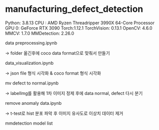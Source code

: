 # manufacturing_defect_detection

Python: 3.8.13
CPU : AMD Ryzen Threadripper 3990X 64-Core Processor
GPU 0: GeForce RTX 3090
Torch:1.12.1
TorchVision: 0.13.1
OpenCV: 4.6.0
MMCV: 1.7.0
MMDetection: 2.26.0



data preprocessing.ipynb

-> folder 옮긴후에  coco data format으로 맞춰서 만들기

data_visualization.ipynb

-> json file 형식 시각화 & coco format 형식 시각화


mv defect to normal.ipynb

-> labelImg를 활용해 1차 이미지 정제 후에 data normal, defect 다시 분기


remove anomaly data.ipynb

-> t-test로 hist 분포 파악 후 이미지 유사도로 이상치 데이터 제거


mmdetection model list 

